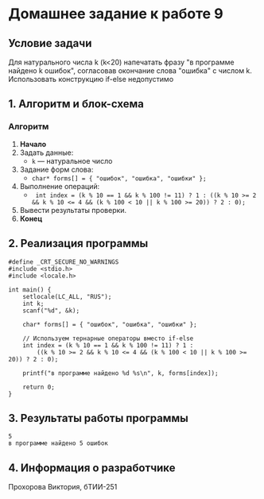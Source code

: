 # Домашнее задание к работе 9


## Условие задачи
Для натурального числа k (k<20) напечатать фразу "в программе найдено k ошибок", согласовав окончание слова "ошибка" с числом k. Использовать конструкцию if-else недопустимо
## 1. Алгоритм и блок-схема

### Алгоритм
1. **Начало**
2. Задать данные:
   - `k` — натуральное число
3. Задание форм слова:
   - `char* forms[] = { "ошибок", "ошибка", "ошибки" };`
4. Выполнение операций:
   - ` int index = (k % 10 == 1 && k % 100 != 11) ? 1 :
        ((k % 10 >= 2 && k % 10 <= 4 && (k % 100 < 10 || k % 100 >= 20)) ? 2 : 0);`
6. Вывести результаты проверки.
7. **Конец**


## 2. Реализация программы

```
#define _CRT_SECURE_NO_WARNINGS
#include <stdio.h>
#include <locale.h>

int main() {
    setlocale(LC_ALL, "RUS");
    int k;
    scanf("%d", &k);

    char* forms[] = { "ошибок", "ошибка", "ошибки" };

    // Используем тернарные операторы вместо if-else
    int index = (k % 10 == 1 && k % 100 != 11) ? 1 :
        ((k % 10 >= 2 && k % 10 <= 4 && (k % 100 < 10 || k % 100 >= 20)) ? 2 : 0);

    printf("в программе найдено %d %s\n", k, forms[index]);

    return 0;
}
```

## 3. Результаты работы программы

```
5
в программе найдено 5 ошибок
```

## 4. Информация о разработчике

Прохорова Виктория, бТИИ-251
